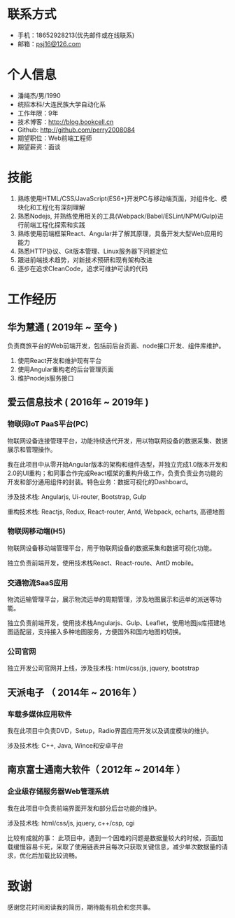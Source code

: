 
# 联系方式

- 手机：18652928213(优先邮件或在线联系)
- 邮箱：psj16@126.com

# 个人信息

 - 潘绳杰/男/1990
 - 统招本科/大连民族大学自动化系
 - 工作年限：9年
 - 技术博客：http://blog.bookcell.cn
 - Github: http://github.com/perry2008084
 - 期望职位：Web前端工程师
 - 期望薪资：面谈

# 技能

1. 熟练使用HTML/CSS/JavaScript(ES6+)开发PC与移动端页面，对组件化、模块化和工程化有深刻理解
2. 熟悉Nodejs, 并熟练使用相关的工具(Webpack/Babel/ESLint/NPM/Gulp)进行前端工程化探索和实践
3. 熟练使用前端框架React、Angular并了解其原理，具备开发大型Web应用的能力
4. 熟悉HTTP协议、Git版本管理、Linux服务器下问题定位
5. 跟进前端技术趋势，对新技术预研和现有架构改进
6. 逐步在追求CleanCode，追求可维护可读的代码

# 工作经历

## 华为慧通 ( 2019年 ~ 至今 )

负责商旅平台的Web前端开发，包括前后台页面、node接口开发、组件库维护。

1. 使用React开发和维护现有平台
2. 使用Angular重构老的后台管理页面
3. 维护nodejs服务接口

## 爱云信息技术 ( 2016年 ~ 2019年 )

### 物联网IoT PaaS平台(PC)

物联网设备连接管理平台，功能持续迭代开发，用以物联网设备的数据采集、数据展示和管理操作。

我在此项目中从零开始Angular版本的架构和组件选型，并独立完成1.0版本开发和2.0的UI重构；和同事合作完成React框架的重构升级工作，负责负责业务功能的开发和部分通用组件的封装。特色业务：数据可视化的Dashboard。

涉及技术栈: Angularjs, Ui-router, Bootstrap, Gulp

重构技术栈: Reactjs, Redux, React-router, Antd, Webpack, echarts, 高德地图

### 物联网移动端(H5)

物联网设备移动端管理平台，用于物联网设备的数据采集和数据可视化功能。

独立负责前端开发，使用技术栈React、React-route、AntD mobile。

### 交通物流SaaS应用

物流运输管理平台，展示物流运单的周期管理，涉及地图展示和运单的派送等功能。

独立负责前端开发，使用技术栈Angularjs、Gulp、Leaflet，使用地图js库搭建地图适配层，支持接入多种地图服务，方便国外和国内地图的切换。

### 公司官网

独立开发公司官网并上线，涉及技术栈: html/css/js, jquery, bootstrap

## 天派电子 （ 2014年 ~ 2016年 ）

### 车载多媒体应用软件

我在此项目中负责DVD，Setup，Radio界面应用开发以及调度模块的维护。

涉及技术栈: C++, Java, Wince和安卓平台

## 南京富士通南大软件（ 2012年 ~ 2014年 ）

### 企业级存储服务器Web管理系统

我在此项目中负责前端界面开发和部分后台功能的维护。

涉及技术栈: html/css/js, jquery, c++/csp, cgi

比较有成就的事：
此项目中，遇到一个困难的问题是数据量较大的时候，页面加载缓慢容易卡死，采取了使用链表并且每次只获取关键信息，减少单次数据量的请求，优化后加载比较流畅。

# 致谢
感谢您花时间阅读我的简历，期待能有机会和您共事。
